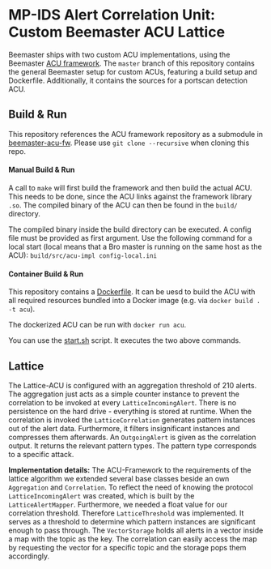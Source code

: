 # MP-IDS Alert Correlation Unit: Custom Beemaster ACU Lattice

Beemaster ships with two custom ACU implementations, using the Beemaster [ACU framework](https://github.com/UHH-ISS/beemaster-acu-fw). The `master` branch of this repository contains the general Beemaster setup for custom ACUs, featuring a build setup and Dockerfile. Additionally, it contains the sources for a portscan detection ACU.

## Build & Run

This repository references the ACU framework repository as a submodule in [beemaster-acu-fw](https://github.com/UHH-ISS/beemaster-acu-fw). Please use `git clone --recursive` when cloning this repo.


#### Manual Build & Run

A call to `make` will first build the framework and then build the actual ACU. This needs to be done, since the ACU links against the framework library `.so`. The compiled binary of the ACU can then be found in the `build/` directory.

The compiled binary inside the build directory can be executed. A config file must be provided as first argument. Use the following command for a local start (local means that a Bro master is running on the same host as the ACU): `build/src/acu-impl config-local.ini`

#### Container Build & Run

This repository contains a [Dockerfile](Dockerfile). It can be uesd to build the ACU with all required resources bundled into a Docker image (e.g. via `docker build . -t acu`).

The dockerized ACU can be run with `docker run acu`.

You can use the [start.sh](start.sh) script. It executes the two above commands.

## Lattice

The Lattice-ACU is configured with an aggregation threshold of 210 alerts. The aggregation just acts as a simple counter instance to prevent the correlation to be invoked at every `LatticeIncomingAlert`. There is no persistence on the hard drive - everything is stored at runtime. When the correlation is invoked the `LatticeCorrelation` generates pattern instances out of the alert data. Furthermore, it filters insignificant instances and compresses them afterwards. An `OutgoingAlert` is given as the correlation output. It returns the relevant pattern types. The pattern type corresponds to a specific attack.

**Implementation details:** The ACU-Framework to the requirements of the lattice algorithm we extended several base classes beside an own `Aggregation` and `Correlation`. To reflect the need of knowing the protocol `LatticeIncomingAlert` was created, which is built by the `LatticeAlertMapper`. Furthermore, we needed a float value for our correlation threshold. Therefore `LatticeThreshold` was implemented. It serves as a threshold to determine which pattern instances are significant enough to pass through. The `VectorStorage` holds all alerts in a vector inside a map with the topic as the key. The correlation can easily access the map by requesting the vector for a specific topic and the storage pops them accordingly.
